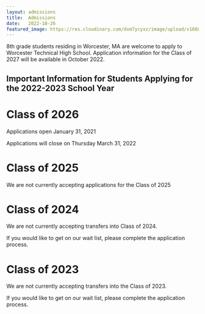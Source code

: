 ```yaml
---
layout: admissions
title:  Admissions
date:   2022-10-26
featured_image: https://res.cloudinary.com/dxm7ycyxz/image/upload/v1668016937/2022/04/sigmund-HsTnjCVQ798-unsplash-1_maguyu.jpg
---
```


8th grade students residing in Worcester, MA are welcome to apply to Worcester Technical High School. Application information for the Class of 2027 will be available in October 2022. 

## Important Information for Students Applying for the 2022-2023 School Year

<div class="container" markdown="1">

<div class="items" markdown="1">

# Class of 2026  
Applications open January 31, 2021  

Applications will close on Thursday March 31, 2022  

</div>
<div class="items" markdown="1">

# Class of 2025  
We are not currently accepting applications for the Class of 2025  

</div>
<div class="items" markdown="1">

# Class of 2024
We are not currently accepting transfers into Class of 2024.

If you would like to get on our wait list, please complete the application process.  

</div>
<div class="items" markdown="1">

# Class of 2023​  
We are not currently accepting transfers into the Class of 2023.

If you would like to get on our wait list, please complete the application process.  

</div>
</div>

<!--

## ADMISSION CONTACTS  

<div class="container" markdown="1">

<div class="items" markdown="1">

# Admission Clerk  
Tamara Blend  

[belandt@worcesterschools.net](mailto:belandt@worcesterschools.net)  

</div>
<div class="items" markdown="1">

# Guidance Department Head  
Heather Courtney  

[courtneyh@worcesterschools.net](mailto:courtneyh@worcesterschools.net)  

</div>
<div class="items" markdown="1">

# Director, Career Technical Education  
Dr. Patricia Suomala  
 
[suomalap@worcesterschools.net](mailto:suomalap@worcesterschools.net) 

</div>
<div class="items" markdown="1">

# Principal 
Drew Weymouth 

[weymouthdg@worcesterschools.net](mailto:weymouthdg@worcesterschools.net)

</div>
</div>

## ACADEMY CONTACTS  
  
<div class="container" markdown="1">

<div class="items" markdown="1">

# Alden Design & Engineering  
Brian Potter  

[potterb@worcesterschools.net](mailto:potterb@worcesterschools.net)  

</div>
<div class="items" markdown="1">

# Coghlin Construction  
Michelle Phenix  

[phenixm@worcesterschools.net](mailto:phenixm@worcesterschools.net)  

</div>
<div class="items" markdown="1">

# Allied Health & Human Services  
Stephanie Stockwell  
  
[stockwell@worcesterschools.net](mailto:stockwell@worcesterschools.net)  

</div>
<div class="items" markdown="1">

# IT & Business Services  
Kim Smaltz  

[smaltz@worcesterschools.net](mailto:smaltz@worcesterschools.net)  

</div>
</div>

-->